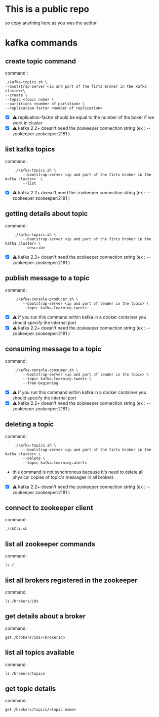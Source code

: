 # This is a public repo

so copy anything here as you was the author

# kafka commands

## create topic command

 command : 
    
    ./kafka-topics.sh \
    --bootstrap-server <ip and port of the firts broker in the kafka cluster>\
    --create \
    --topic <topic name> \
    --partitions <number of partition> \
    --replication-factor <number of replication>

 - [x] :warning: replication-factor should be equal to the number of the boker if we work in cluster
 - [x] :warning: kafka 2.2+ doesn't need the zookeeper connection string (ex : --zookeeper zookeeper:2181 )

## list kafka topics

 command: 

        ./kafka-topics.sh \
            --bootstrap-server <ip and port of the firts broker in the kafka cluster>  \
            --list

 - [x] :warning: kafka 2.2+ doesn't need the zookeeper connection string (ex : --zookeeper zookeeper:2181 )

## getting details about topic

command:

        ./kafka-topics.sh \
            --bootstrap-server <ip and port of the firts broker in the kafka cluster> \
            --describe

 - [x] :warning: kafka 2.2+ doesn't need the zookeeper connection string (ex : --zookeeper zookeeper:2181 )

## publish message to a topic

command:

        ./kafka-console-producer.sh \
            --bootstrap-server <ip and port of leader in the topic> \
            --topic kafka.learning.tweets

 - [x] :warning: if you run this command within kafka in a docker container you should specify the internal port 
 - [x] :warning: kafka 2.2+ doesn't need the zookeeper connection string (ex : --zookeeper zookeeper:2181 )

## consuming message to a topic

command:

        ./kafka-console-consumer.sh \
            --bootstrap-server <ip and port of leader in the topic> \
            --topic kafka.learning.tweets \
            --from-beginning
            
 - [x] :warning: if you run this command within kafka in a docker container you should specify the internal port 
 - [x] :warning: kafka 2.2+ doesn't need the zookeeper connection string (ex : --zookeeper zookeeper:2181 )

## deleting a topic

command:

        ./kafka-topics.sh \
            --bootstrap-server <ip and port of the firts broker in the kafka cluster> \
            --delete \
            --topic kafka.learning.alerts

 - this command is not synchronous because it's need to delete all physical copies of topic's messages in all brokers
 - [x] :warning: kafka 2.2+ doesn't need the zookeeper connection string (ex : --zookeeper zookeeper:2181 )

## connect to zookeeper client

command:

    ./zkCli.sh

## list all zookeeper commands

command:

    ls /

## list all brokers registered in the zookeeper

command:

    ls /brokers/ids

## get details about a broker

command:

    get /brokers/ids/<brokerId>

## list all topics available

command:
    
    ls /brokers/topics

## get topic details

command:

    get /brokers/topics/<topic name>